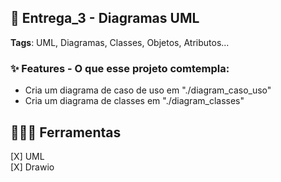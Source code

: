 ## 🚀 Entrega_3 - Diagramas UML

**Tags**: UML, Diagramas, Classes, Objetos, Atributos...

### ✨ Features - O que esse projeto comtempla:
- Cria um diagrama de caso de uso em "./diagram_caso_uso"
- Cria um diagrama de classes em "./diagram_classes"

## 🧑🏻‍🔧 Ferramentas
[X] UML <br>
[X] Drawio